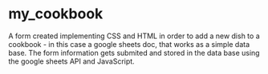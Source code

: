 # my_cookbook
A form created implementing CSS and HTML in order to add a new dish to a cookbook - in this case a google sheets doc, that works as a simple data base. 
The form information gets submited and stored in the data base using the google sheets API and JavaScript. 
